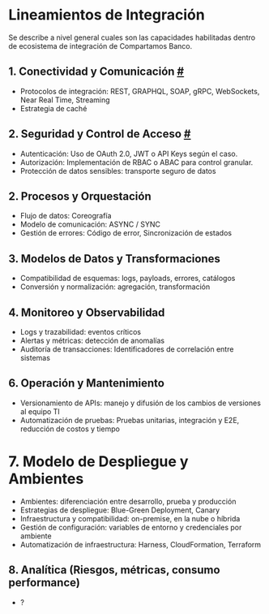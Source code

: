 # Lineamientos de Integración

Se describe a nivel general cuales son las capacidades habilitadas dentro de ecosistema de integración de Compartamos Banco.

## 1. Conectividad y Comunicación [#](./detalle/conectividad-comunicación.md)

- Protocolos de integración: REST, GRAPHQL, SOAP, gRPC, WebSockets, Near Real Time, Streaming
- Estrategia de caché

## 2. Seguridad y Control de Acceso [#](./detalle/seguridad-acceso.md)

- Autenticación: Uso de OAuth 2.0, JWT o API Keys según el caso.
- Autorización: Implementación de RBAC o ABAC para control granular.
- Protección de datos sensibles: transporte seguro de datos

## 2. Procesos y Orquestación

- Flujo de datos: Coreografía
- Modelo de comunicación: ASYNC / SYNC
- Gestión de errores: Código de error, Sincronización de estados

## 3. Modelos de Datos y Transformaciones

- Compatibilidad de esquemas: logs, payloads, errores, catálogos
- Conversión y normalización: agregación, transformación

## 4. Monitoreo y Observabilidad

- Logs y trazabilidad: eventos críticos
- Alertas y métricas: detección de anomalías
- Auditoría de transacciones: Identificadores de correlación entre sistemas

## 6. Operación y Mantenimiento

- Versionamiento de APIs: manejo y difusión de los cambios de versiones al equipo TI
- Automatización de pruebas: Pruebas unitarias, integración y E2E, reducción de costos y tiempo

# 7. Modelo de Despliegue y Ambientes

- Ambientes: diferenciación entre desarrollo, prueba y producción
- Estrategias de despliegue: Blue-Green Deployment, Canary
- Infraestructura y compatibilidad: on-premise, en la nube o híbrida
- Gestión de configuración: variables de entorno y credenciales por ambiente
- Automatización de infraestructura: Harness, CloudFormation, Terraform

## 8. Analítica (Riesgos, métricas, consumo performance)

- ?
